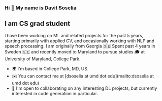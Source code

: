 ### Hi 👋 My name is Davit Soselia
## I am CS grad student

I have been working on ML and related projects for the past 5 years, starting primarily with applied CV, and occasionally working with NLP and speech processing. I am originally from Georgia 🇬🇪 Spent past 4 years in Sweden 🇸🇪 and recently moved to Maryland to pursue studies 🎓 at University of Maryland, College Park.

* 🌍  I'm based in College Park, MD, US.
* ✉️  You can contact me at [dsoselia at umd dot edu](mailto:dsoselia at umd dot edu)
* 🤝  I'm open to collaborating on any interesting DL projects, but currently interested in code generation in particular.



<!--
**dsoselia/dsoselia** is a ✨ _special_ ✨ repository because its `README.md` (this file) appears on your GitHub profile.

Here are some ideas to get you started:

- 🔭 I’m currently working on ...
- 🌱 I’m currently learning ...
- 👯 I’m looking to collaborate on ...
- 🤔 I’m looking for help with ...
- 💬 Ask me about ...
- 📫 How to reach me: ...
- 😄 Pronouns: ...
- ⚡ Fun fact: ...
-->

